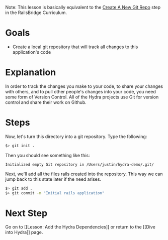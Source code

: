 Note: This lesson is basically equivalent to the [Create A New Git Repo](http://curriculum.railsbridge.org/curriculum/create_a_new_git_repo) step in the RailsBridge Curriculum.

# Goals
* Create a local git repository that will track all changes to this application's code

# Explanation

In order to track the changes you make to your code, to share your changes with others, and to pull other people's changes into your code, you need some form of Version Control.  All of the Hydra projects use Git for version control and share their work on Github.

# Steps

Now, let's turn this directory into a git repository.  Type the following:

```bash
$> git init .
```

Then you should see something like this:

```
Initialized empty Git repository in /Users/justin/hydra-demo/.git/
```

Next, we'll add all the files rails created into the repository.  This way we can jump back to this state later if the need arises.

```bash
$> git add .
$> git commit -m "Initial rails application"
```

# Next Step
Go on to [[Lesson: Add the Hydra Dependencies]] or return to the [[Dive into Hydra]] page.